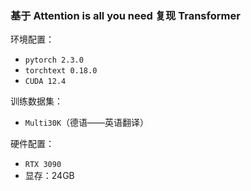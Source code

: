 ### 基于 Attention is all you need 复现 Transformer

环境配置：

- `pytorch 2.3.0`
- `torchtext 0.18.0`
- `CUDA 12.4`

训练数据集：

- `Multi30K`（德语——英语翻译）

硬件配置：

- `RTX 3090`
- 显存：24GB